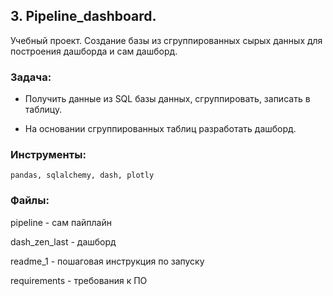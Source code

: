 ﻿## 3. Pipeline_dashboard.
Учебный проект. Создание базы из сгруппированных сырых данных для построения дашборда и сам дашборд.



### Задача:

- Получить данные из SQL базы данных, сгруппировать, записать в таблицу. 

- На основании сгруппированных таблиц разработать дашборд.

### Инструменты:

`pandas, sqlalchemy, dash, plotly`

### Файлы:

pipeline - сам пайплайн

dash_zen_last - дашборд

readme_1 - пошаговая инструкция по запуску

requirements - требования к ПО

